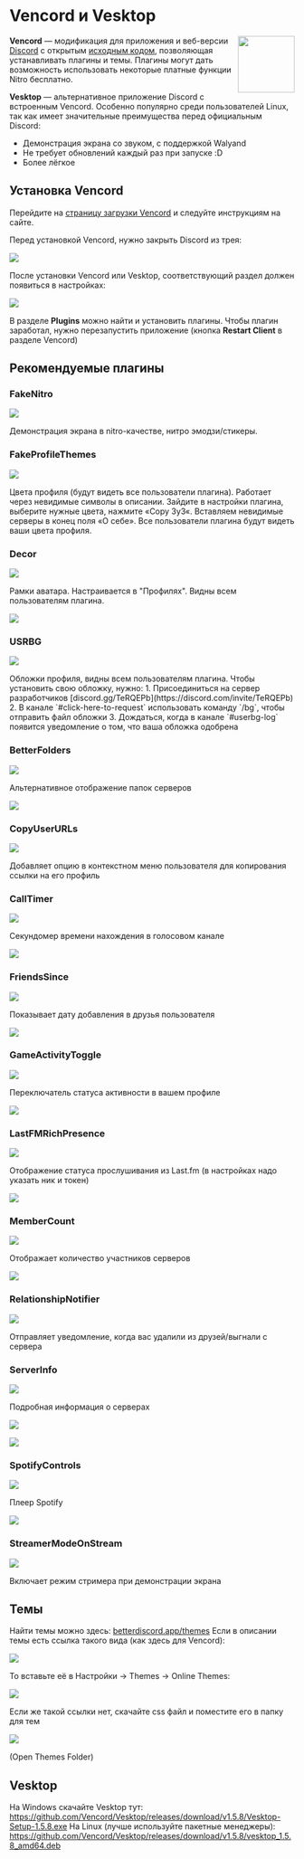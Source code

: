# Vencord и Vesktop

<img src="/img/logo/vencord.png" style="float: right" width="100px">

 **Vencord** — модификация для приложения и веб-версии [Discord](https://discord.com/) с открытым [исходным кодом](https://ru.wikipedia.org/wiki/%D0%9E%D1%82%D0%BA%D1%80%D1%8B%D1%82%D0%BE%D0%B5_%D0%BF%D1%80%D0%BE%D0%B3%D1%80%D0%B0%D0%BC%D0%BC%D0%BD%D0%BE%D0%B5_%D0%BE%D0%B1%D0%B5%D1%81%D0%BF%D0%B5%D1%87%D0%B5%D0%BD%D0%B8%D0%B5), позволяющая устанавливать плагины и темы. Плагины могут дать возможность использовать некоторые платные функции Nitro бесплатно.

 **Vesktop** — альтернативное приложение Discord с встроенным Vencord. Особенно популярно среди пользователей Linux, так как имеет значительные преимущества перед официальным Discord:
 - Демонстрация экрана со звуком, с поддержкой Walyand
 - Не требует обновлений каждый раз при запуске :D
 - Более лёгкое

## Установка Vencord
Перейдите на [страницу загрузки Vencord](https://vencord.dev/download/) и следуйте инструкциям на сайте.

Перед установкой Vencord, нужно закрыть Discord из трея:
<img src="/img/apps/vencord/1.png" style="display: block; margin: 15px auto;">

После установки Vencord или Vesktop, соответствующий раздел должен появиться в настройках:
<img src="/img/apps/vencord/2.png" style="display: block; margin: 15px auto;">

В разделе **Plugins** можно найти и установить плагины. Чтобы плагин заработал, нужно перезапустить приложение (кнопка **Restart Client** в разделе Vencord)

## Рекомендуемые плагины

### FakeNitro
<img src="/img/apps/vencord/3.png" style="display: block; margin: 15px auto;">
Демонстрация экрана в nitro-качестве, нитро эмодзи/стикеры.

### FakeProfileThemes
<img src="/img/apps/vencord/4.png" style="display: block; margin: 15px auto;">
Цвета профиля (будут видеть все пользователи плагина). Работает через невидимые символы в описании. Зайдите в настройки плагина, выберите нужные цвета, нажмите «Copy 3y3«. Вставляем невидимые серверы в конец поля «О себе». Все пользователи плагина будут видеть ваши цвета профиля.

### Decor
<img src="/img/apps/vencord/5.png" style="display: block; margin: 15px auto;">
Рамки аватара. Настраивается в "Профилях". Видны всем пользователям плагина.
<img src="/img/apps/vencord/6.png" style="display: block; margin: 15px auto;">

### USRBG
<img src="/img/apps/vencord/7.png" style="display: block; margin: 15px auto;">
Обложки профиля, видны всем пользователям плагина.
Чтобы установить свою обложку, нужно:
    1. Присоединиться на сервер разработчиков [discord.gg/TeRQEPb](https://discord.com/invite/TeRQEPb)
    2. В канале `#click-here-to-request` использовать команду `/bg`, чтобы отправить файл обложки
    3. Дождаться, когда в канале `#userbg-log` появится уведомление о том, что ваша обложка одобрена

### BetterFolders
<img src="/img/apps/vencord/8.png" style="display: block; margin: 15px auto;">
Альтернативное отображение папок серверов
<img src="/img/apps/vencord/9.png" style="display: block; margin: 15px auto;">

### CopyUserURLs
<img src="/img/apps/vencord/10.png" style="display: block; margin: 15px auto;">
Добавляет опцию в контекстном меню пользователя для копирования ссылки на его профиль

### CallTimer
<img src="/img/apps/vencord/11.png" style="display: block; margin: 15px auto;">
Секундомер времени нахождения в голосовом канале
<img src="/img/apps/vencord/12.png" style="display: block; margin: 15px auto;">

### FriendsSince
<img src="/img/apps/vencord/13.png" style="display: block; margin: 15px auto;">
Показывает дату добавления в друзья пользователя
<img src="/img/apps/vencord/14.png" style="display: block; margin: 15px auto;">

### GameActivityToggle
<img src="/img/apps/vencord/15.png" style="display: block; margin: 15px auto;">
Переключатель статуса активности в вашем профиле
<img src="/img/apps/vencord/16.png" style="display: block; margin: 15px auto;">

### LastFMRichPresence
<img src="/img/apps/vencord/17.png" style="display: block; margin: 15px auto;">
Отображение статуса прослушивания из Last.fm (в настройках надо указать ник и токен)
<img src="/img/apps/vencord/18.png" style="display: block; margin: 15px auto;">

### MemberCount
<img src="/img/apps/vencord/19.png" style="display: block; margin: 15px auto;">
Отображает количество участников серверов
<img src="/img/apps/vencord/20.png" style="display: block; margin: 15px auto;">

### RelationshipNotifier
<img src="/img/apps/vencord/21.png" style="display: block; margin: 15px auto;">
Отправляет уведомление, когда вас удалили из друзей/выгнали с сервера

### ServerInfo
<img src="/img/apps/vencord/22.png" style="display: block; margin: 15px auto;">
Подробная информация о серверах
<img src="/img/apps/vencord/23.png" style="display: block; margin: 15px auto;">
<img src="/img/apps/vencord/24.png" style="display: block; margin: 15px auto;">

### SpotifyControls
<img src="/img/apps/vencord/25.png" style="display: block; margin: 15px auto;">
Плеер Spotify
<img src="/img/apps/vencord/26.png" style="display: block; margin: 15px auto;">

### StreamerModeOnStream
<img src="/img/apps/vencord/27.png" style="display: block; margin: 15px auto;">
Включает режим стримера при демонстрации экрана

## Темы
Найти темы можно здесь: [betterdiscord.app/themes](https://betterdiscord.app/themes)
Если в описании темы есть ссылка такого вида (как здесь для Vencord):
<img src="/img/apps/vencord/28.png" style="display: block; margin: 15px auto;">
То вставьте её в Настройки -> Themes -> Online Themes:
<img src="/img/apps/vencord/29.png" style="display: block; margin: 15px auto;">
Если же такой ссылки нет, скачайте css файл и поместите его в папку для тем
<img src="/img/apps/vencord/30.png" style="display: block; margin: 15px auto;">
(Open Themes Folder)

## Vesktop
На Windows скачайте Vesktop тут: https://github.com/Vencord/Vesktop/releases/download/v1.5.8/Vesktop-Setup-1.5.8.exe
На Linux (лучше используйте пакетные менеджеры): https://github.com/Vencord/Vesktop/releases/download/v1.5.8/vesktop_1.5.8_amd64.deb